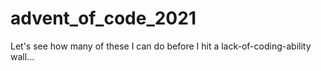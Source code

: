 # advent_of_code_2021

Let's see how many of these I can do before I hit a lack-of-coding-ability wall...
